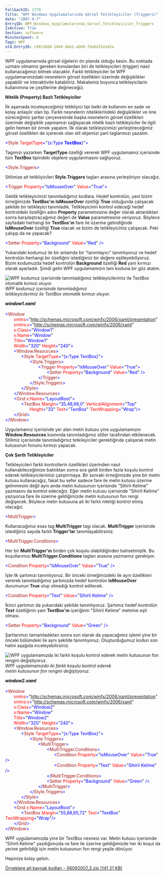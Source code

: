 ```yaml
---
FallbackID: 1779
Title: "WPF Windows Uygulamalarında Görsel Tetikleyiciler (Triggers)"
date: "2007-9-7"
EntryID: WPF_Windows_Uygulamalarinda_Gorsel_Tetikleyiciler_Triggers
IsActive: True
Section: software
MinutesSpent: 0
Tags: WPF
old.EntryID: c9813684-2844-4bb1-ab69-fda6d152e42a
---
```

WPF uygulamarında görsel öğelerin ön planda olduğu kesin. Bu noktada
uzmanı olmamız gereken konulardan biri de tetikleyicileri (trigger)
nasıl kullanacağımızı bilmek olacaktır. Farklı tetikleyiciler ile WPF
uygulamarımızdaki nesnelerin görsel özellikleri üzerinde değişiklikler
yapabilir ve interaktivite katabiliriz. Makalemiz boyunca
tetikleyicilarin kullanımına ve çeşitlerine değineceğiz.

**Nitelik (Property) Bazlı Tetikleyiciler**

İlk aşamada inceleyeceğimiz tetikliyici tipi belki de kullanımı en sade
ve kolay anlaşılır olan tip. Farklı nesnelerin niteliklerindeki
değişiklikler ve öne süreceğimiz şartlar çerçevesinde başka nesnelerin
görsel özellikleri üzerinde değişiklik yapmamızı sağlayacak nitelik
bazlı tetikleyiciler ile ilgili gelin hemen bir örnek yapalım. İlk
olarak tetikleyicimizi yerleştireceğimiz görsel özellikleri de içerecek
olan stil objemizi yani taglarımızı yazalım.

<span style="color:blue; ">\<</span><span
style="color:#A31515; ">Style</span><span style="color:blue; ">
</span><span style="color:red; ">TargetType</span><span
style="color:blue; ">=</span><span>"<span style="color:blue; ">{x:Type
**TextBox**}</span>"<span style="color:blue; ">\></span></span>

Tagımızı yazarken **TargetType** özelliği vererek WPF uygulamamız
içerisinde tüm **TextBox** tipindeki objelere uygulanmasını sağlıyoruz.

<span style="color:blue; ">\<</span><span
style="color:#A31515; ">Style.Triggers</span><span
style="color:blue; ">\></span>

Stilimize ait tetikliyicileri **Style.Triggers** tagları arasına
yerleştiriyor olacağız.

<span style="color:blue; ">\<</span><span
style="color:#A31515; ">Trigger</span><span style="color:blue; ">
</span><span style="color:red; ">Property</span><span
style="color:blue; ">=</span><span>"<span
style="color:blue; ">IsMouseOver</span>"<span style="color:blue; ">
</span><span style="color:red; ">Value</span><span
style="color:blue; ">=</span>"<span
style="color:blue; ">True</span>"<span
style="color:blue; ">\></span></span>

Geldik tetikleyicimizi tanımladığımız kodlara. Hedef kontrolün, yani
bizim örneğimizde **TextBox'ın** **IsMouseOver** özelliği **True**
olduğunda çalışacak şekilde bir tetikleyici tanımladık. Tetikleyicinin
kontrol edeceği hedef kontroldeki özelliğin adını **Property**
parametresine değer olarak aktardıktan sonra karşılaştıracağımız değeri
de **Value** parametresine veriyoruz. Böylece sayfadaki herhangi bir
**TextBox'ın** fare ile üzerine gelindiğinde **IsMouseOver** özelliği
**True** olacak ve bizim de tetikleyicimiz çalışacak. Peki çalışıp da ne
yapacak?

<span style="color:blue; ">\<</span><span
style="color:#A31515; ">Setter</span><span style="color:blue; ">
</span><span style="color:red; ">Property</span><span
style="color:blue; ">=</span><span>"<span
style="color:blue; ">Background</span>"<span style="color:blue; ">
</span><span style="color:red; ">Value</span><span
style="color:blue; ">=</span>"<span
style="color:blue; ">Red</span>"<span style="color:blue; ">
/\></span></span>

Yukarıdaki kodumuz ile bir anlamda bir "tanımlayıcı" tanımlıyoruz ve
hedef kontrolün herhangi bir özelliğini istediğimiz bir değere
eşitleyebiliyoruz. Bizim kodumuzda hedef kontrolün **Background**
özelliği **Red** yani kırmızı olarak ayarladık. Şimdi gelin WPF
uygulamamızın tam koduna bir göz atalım.

![WPF kodumuz içerisinde tanımladığımız tetikleyicilerimiz ile TextBox
otomatik kırmızı
oluyor.](media/WPF_Windows_Uygulamalarinda_Gorsel_Tetikleyiciler_Triggers/06092007_1.png)\
 *WPF kodumuz içerisinde tanımladığımız\
 tetikleyicilerimiz ile TextBox otomatik kırmızı oluyor.*

<span style="color:blue; "><span
style="color: #000000;font-style: italic;font-weight: bold;">window1.xaml</span>\
\
 \<</span><span style="color:#A31515; ">Window</span>\
 <span style="color:blue; ">       </span><span
style="color:red; ">xmlns</span><span
style="color:blue; ">=</span><span>"<span
style="color:blue; ">http://schemas.microsoft.com/winfx/2006/xaml/presentation</span>"</span>\
 <span style="color:blue; ">       </span><span
style="color:red; ">xmlns:x</span><span
style="color:blue; ">=</span><span>"<span
style="color:blue; ">http://schemas.microsoft.com/winfx/2006/xaml</span>"</span>\
 <span style="color:blue; ">       </span><span
style="color:red; ">x:Class</span><span
style="color:blue; ">=</span><span>"<span
style="color:blue; ">Window1</span>"</span>\
 <span style="color:blue; ">       </span><span
style="color:red; ">x:Name</span><span
style="color:blue; ">=</span><span>"<span
style="color:blue; ">Window</span>"</span>\
 <span style="color:blue; ">       </span><span
style="color:red; ">Title</span><span
style="color:blue; ">=</span><span>"<span
style="color:blue; ">Window1</span>"</span>\
 <span style="color:blue; ">       </span><span
style="color:red; ">Width</span><span
style="color:blue; ">=</span><span>"<span
style="color:blue; ">320</span>"<span style="color:blue; "> </span><span
style="color:red; ">Height</span><span
style="color:blue; ">=</span>"<span
style="color:blue; ">240</span>"<span
style="color:blue; ">\></span></span>\
 <span style="color:blue; ">       \<</span><span
style="color:#A31515; ">Window.Resources</span><span
style="color:blue; ">\></span>\
 <span style="color:blue; ">             \<</span><span
style="color:#A31515; ">Style</span><span style="color:blue; ">
</span><span style="color:red; ">TargetType</span><span
style="color:blue; ">=</span><span>"<span style="color:blue; ">{x:Type
TextBox}</span>"<span style="color:blue; ">\></span></span>\
 <span style="color:blue; ">                    \<</span><span
style="color:#A31515; ">Style.Triggers</span><span
style="color:blue; ">\></span>\
 <span style="color:blue; ">                           \<</span><span
style="color:#A31515; ">Trigger</span><span style="color:blue; ">
</span><span style="color:red; ">Property</span><span
style="color:blue; ">=</span><span>"<span
style="color:blue; ">IsMouseOver</span>"<span style="color:blue; ">
</span><span style="color:red; ">Value</span><span
style="color:blue; ">=</span>"<span
style="color:blue; ">True</span>"<span
style="color:blue; ">\></span></span>\
 <span style="color:blue; ">                                 
\<</span><span style="color:#A31515; ">Setter</span><span
style="color:blue; "> </span><span
style="color:red; ">Property</span><span
style="color:blue; ">=</span><span>"<span
style="color:blue; ">Background</span>"<span style="color:blue; ">
</span><span style="color:red; ">Value</span><span
style="color:blue; ">=</span>"<span
style="color:blue; ">Red</span>"<span style="color:blue; ">
/\></span></span>\
 <span style="color:blue; ">                           \</</span><span
style="color:#A31515; ">Trigger</span><span
style="color:blue; ">\></span>\
 <span style="color:blue; ">                    \</</span><span
style="color:#A31515; ">Style.Triggers</span><span
style="color:blue; ">\></span>\
 <span style="color:blue; ">             \</</span><span
style="color:#A31515; ">Style</span><span
style="color:blue; ">\></span>\
 <span style="color:blue; ">       \</</span><span
style="color:#A31515; ">Window.Resources</span><span
style="color:blue; ">\></span>\
 <span style="color:blue; ">       \<</span><span
style="color:#A31515; ">Grid</span><span style="color:blue; ">
</span><span style="color:red; ">x:Name</span><span
style="color:blue; ">=</span><span>"<span
style="color:blue; ">LayoutRoot</span>"<span
style="color:blue; ">\></span></span>\
 <span style="color:blue; ">             \<</span><span
style="color:#A31515; ">TextBox</span><span style="color:blue; ">
</span><span style="color:red; ">Margin</span><span
style="color:blue; ">=</span><span>"<span
style="color:blue; ">35,48,66,0</span>"<span style="color:blue; ">
</span><span style="color:red; ">VerticalAlignment</span><span
style="color:blue; ">=</span>"<span
style="color:blue; ">Top</span>"<span style="color:blue; ">
</span></span>\
 <span style="color:blue; ">                    </span><span
style="color:red; ">Height</span><span
style="color:blue; ">=</span><span>"<span
style="color:blue; ">33</span>"<span style="color:blue; "> </span><span
style="color:red; ">Text</span><span style="color:blue; ">=</span>"<span
style="color:blue; ">TextBox</span>"<span style="color:blue; ">
</span><span style="color:red; ">TextWrapping</span><span
style="color:blue; ">=</span>"<span
style="color:blue; ">Wrap</span>"<span
style="color:blue; ">/\></span></span>\
 <span style="color:blue; ">       \</</span><span
style="color:#A31515; ">Grid</span><span style="color:blue; ">\></span>\
 <span style="line-height:115%; color:blue; ">\</</span><span
style="line-height:115%; color:#A31515; ">Window</span><span
style="color:blue; ">\></span>

Uygulamamız içerisinde yer alan metin kutusu yine uygulamamızın
**Window.Resources** kısmında tanımladığımız stiller tarafından
etkilenecek. Stilimiz içerisinde tanımladığımız tetkileyiciler
gerektiğinde çalışarak metin kutusunun fonunu kırmızı yapacak.

**Çok Şartlı Tetikleyiciler**

Tetikleyicileri farklı kontrollerin özellikleri üzerinden nasıl
kullanabileceğimize baktıktan sonra sıra geldi birden fazla koşulu
kontrol ederek tetikleyicilerimizi çalıştırmaya. Bir sonraki örneğimizde
yine bir metin kutusu kullanacağız, fakat bu sefer sadece fare ile metin
kutusu üzerine gelinmesini değil aynı anda metin kutusunun içerisinde
"Sihirli Kelime" yazmasını da kontrol edeceğiz. Eğer metin kutusu
içerisinde "Sihirli Kelime" yazıyorsa fare ile üzerine geldiğimizde
metin kutusunun fon rengi değişecek. Böylece metin kutusuna ait iki
farklı niteliği kontrol etmiş olacağız.

<span style="color:blue; ">\<</span><span
style="color:#A31515; ">MultiTrigger</span><span
style="color:blue; ">\></span>

Kullanacağımız esas tag **MultiTrigger** tagı olacak. **MultiTrigger**
içerisinde istediğiniz sayıda farklı **Trigger'lar**
tanımlayabilirsiniz.

<span style="color:blue; ">\<</span><span
style="color:#A31515; ">MultiTrigger.Conditions</span><span
style="color:blue; ">\></span>

Her bir **MultiTrigger'ın** birden çok koşulu olabildiğinden
bahsetmiştik. Bu koşullarımızı **MultiTrigger.Conditions** tagları
arasına yazmamız gerekiyor.

<span style="color:blue; ">\<</span><span
style="color:#A31515; ">Condition</span><span style="color:blue; ">
</span><span style="color:red; ">Property</span><span
style="color:blue; ">=</span><span>"<span
style="color:blue; ">IsMouseOver</span>"<span style="color:blue; ">
</span><span style="color:red; ">Value</span><span
style="color:blue; ">=</span>"<span
style="color:blue; ">True</span>"<span style="color:blue; ">
/\></span></span>

İşte ilk şartımızı tanımlıyoruz. Bir önceki örneğimizdeki ile aynı
özellikleri vererek tanımladığımız şartımızda hedef kontrolün
**IsMouseOver** durumunun **True** olup olmadığı kontrol edilecek.

<span style="color:blue; ">\<</span><span
style="color:#A31515; ">Condition</span><span style="color:blue; ">
</span><span style="color:red; ">Property</span><span
style="color:blue; ">=</span><span>"<span
style="color:blue; ">Text</span>"<span style="color:blue; ">
</span><span style="color:red; ">Value</span><span
style="color:blue; ">=</span>"<span style="color:blue; ">Sihirli
Kelime</span>"<span style="color:blue; "> /\></span></span>

İkinci şartımızı da yukarıdaki şekilde tanımlıyoruz. Şartımız hedef
kontrolün **Text** özelliğinin yani **TextBox'ın** içeriğinin "Sihirli
Kelime" metnine eşit olması.

<span style="color:blue; ">\<</span><span
style="color:#A31515; ">Setter</span><span style="color:blue; ">
</span><span style="color:red; ">Property</span><span
style="color:blue; ">=</span><span>"<span
style="color:blue; ">Background</span>"<span style="color:blue; ">
</span><span style="color:red; ">Value</span><span
style="color:blue; ">=</span>"<span
style="color:blue; ">Green</span>"<span style="color:blue; ">
/\></span></span>

Şartlarımızı tamamladıktan sonra son olarak da yapacağımız işlemi yine
bir önceki bölümdeki ile aynı şekilde tanımlıyoruz. Oluşturduğumuz kodun
son halini aşağıda inceleyebilirsiniz.

![WPF uygulamamızda iki farklı koşulu kontrol ederek metin kutusunun fon
rengini
değiştiyoruz.](media/WPF_Windows_Uygulamalarinda_Gorsel_Tetikleyiciler_Triggers/06092007_2.png)\
 *WPF uygulamamızda iki farklı koşulu kontrol ederek\
 metin kutusunun fon rengini değiştiyoruz.*

<span style="color:blue; "><span
style=" color: #000000;font-style: italic;font-weight: bold;">window2.xaml</span>\
\
 \<</span><span style="color:#A31515; ">Window</span>\
 <span style="color:blue; ">       </span><span
style="color:red; ">xmlns</span><span
style="color:blue; ">=</span><span>"<span
style="color:blue; ">http://schemas.microsoft.com/winfx/2006/xaml/presentation</span>"</span>\
 <span style="color:blue; ">       </span><span
style="color:red; ">xmlns:x</span><span
style="color:blue; ">=</span><span>"<span
style="color:blue; ">http://schemas.microsoft.com/winfx/2006/xaml</span>"</span>\
 <span style="color:blue; ">       </span><span
style="color:red; ">x:Class</span><span
style="color:blue; ">=</span><span>"<span
style="color:blue; ">Window2</span>"</span>\
 <span style="color:blue; ">       </span><span
style="color:red; ">x:Name</span><span
style="color:blue; ">=</span><span>"<span
style="color:blue; ">Window</span>"</span>\
 <span style="color:blue; ">       </span><span
style="color:red; ">Title</span><span
style="color:blue; ">=</span><span>"<span
style="color:blue; ">Window2</span>"</span>\
 <span style="color:blue; ">       </span><span
style="color:red; ">Width</span><span
style="color:blue; ">=</span><span>"<span
style="color:blue; ">320</span>"<span style="color:blue; "> </span><span
style="color:red; ">Height</span><span
style="color:blue; ">=</span>"<span
style="color:blue; ">240</span>"<span
style="color:blue; ">\></span></span>\
 <span style="color:blue; ">       \<</span><span
style="color:#A31515; ">Window.Resources</span><span
style="color:blue; ">\></span>\
 <span style="color:blue; ">             \<</span><span
style="color:#A31515; ">Style</span><span style="color:blue; ">
</span><span style="color:red; ">TargetType</span><span
style="color:blue; ">=</span><span>"<span style="color:blue; ">{x:Type
TextBox}</span>"<span style="color:blue; ">\></span></span>\
 <span style="color:blue; ">                    \<</span><span
style="color:#A31515; ">Style.Triggers</span><span
style="color:blue; ">\></span>\
 <span style="color:blue; ">                           \<</span><span
style="color:#A31515; ">MultiTrigger</span><span
style="color:blue; ">\></span>\
 <span style="color:blue; ">                                 
\<</span><span
style="color:#A31515; ">MultiTrigger.Conditions</span><span
style="color:blue; ">\></span>\
 <span style="color:blue; ">                                       
\<</span><span style="color:#A31515; ">Condition</span><span
style="color:blue; "> </span><span
style="color:red; ">Property</span><span
style="color:blue; ">=</span><span>"<span
style="color:blue; ">IsMouseOver</span>"<span style="color:blue; ">
</span><span style="color:red; ">Value</span><span
style="color:blue; ">=</span>"<span
style="color:blue; ">True</span>"<span style="color:blue; ">
/\></span></span>\
 <span style="color:blue; ">                                       
\<</span><span style="color:#A31515; ">Condition</span><span
style="color:blue; "> </span><span
style="color:red; ">Property</span><span
style="color:blue; ">=</span><span>"<span
style="color:blue; ">Text</span>"<span style="color:blue; ">
</span><span style="color:red; ">Value</span><span
style="color:blue; ">=</span>"<span style="color:blue; ">Sihirli
Kelime</span>"<span style="color:blue; "> /\></span></span>\
 <span style="color:blue; ">                                 
\</</span><span
style="color:#A31515; ">MultiTrigger.Conditions</span><span
style="color:blue; ">\></span>\
 <span style="color:blue; ">                                 
\<</span><span style="color:#A31515; ">Setter</span><span
style="color:blue; "> </span><span
style="color:red; ">Property</span><span
style="color:blue; ">=</span><span>"<span
style="color:blue; ">Background</span>"<span style="color:blue; ">
</span><span style="color:red; ">Value</span><span
style="color:blue; ">=</span>"<span
style="color:blue; ">Green</span>"<span style="color:blue; ">
/\></span></span>\
 <span style="color:blue; ">                           \</</span><span
style="color:#A31515; ">MultiTrigger</span><span
style="color:blue; ">\></span>\
 <span style="color:blue; ">                    \</</span><span
style="color:#A31515; ">Style.Triggers</span><span
style="color:blue; ">\></span>\
 <span style="color:blue; ">             \</</span><span
style="color:#A31515; ">Style</span><span
style="color:blue; ">\></span>\
 <span style="color:blue; ">       \</</span><span
style="color:#A31515; ">Window.Resources</span><span
style="color:blue; ">\></span>\
 <span style="color:blue; ">       \<</span><span
style="color:#A31515; ">Grid</span><span style="color:blue; ">
</span><span style="color:red; ">x:Name</span><span
style="color:blue; ">=</span><span>"<span
style="color:blue; ">LayoutRoot</span>"<span
style="color:blue; ">\></span></span>\
 <span style="color:blue; ">             \<</span><span
style="color:#A31515; ">TextBox</span><span style="color:blue; ">
</span><span style="color:red; ">Margin</span><span
style="color:blue; ">=</span><span>"<span
style="color:blue; ">55,88,65,72</span>"<span style="color:blue; ">
</span><span style="color:red; ">Text</span><span
style="color:blue; ">=</span>"<span
style="color:blue; ">TextBox</span>"<span style="color:blue; ">
</span><span style="color:red; ">TextWrapping</span><span
style="color:blue; ">=</span>"<span
style="color:blue; ">Wrap</span>"<span
style="color:blue; ">/\></span></span>\
 <span style="color:blue; ">       \</</span><span
style="color:#A31515; ">Grid</span><span style="color:blue; ">\></span>\
 <span style="line-height:115%; color:blue; ">\</</span><span
style="line-height:115%; color:#A31515; ">Window</span><span
style="color:blue; ">\></span>

WPF uygulamamızda yine bir TextBox nesnesi var. Metin kutusu içerisinde
"Sihirli Kelime" yazdığımızda ve fare ile üzerine geldiğimizde her iki
koşul da yerine getirildiği için metin kutusunun fon rengi yeşile
dönüyor.

Hepinize kolay gelsin.

[Örneklere ait kaynak kodları - 06092007\_3.zip (141,21
KB)](media/WPF_Windows_Uygulamalarinda_Gorsel_Tetikleyiciler_Triggers/06092007_3.zip)


